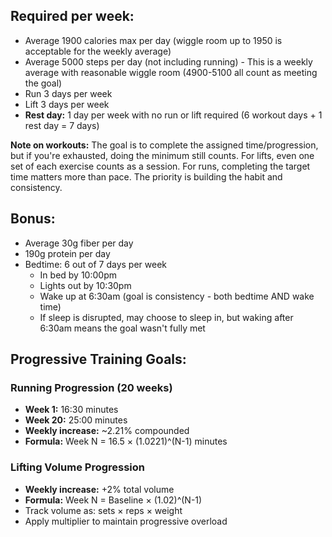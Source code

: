 ## Required per week:

- Average 1900 calories max per day (wiggle room up to 1950 is acceptable for the weekly average)
- Average 5000 steps per day (not including running) - This is a weekly average with reasonable wiggle room (4900-5100 all count as meeting the goal)
- Run 3 days per week
- Lift 3 days per week
- **Rest day:** 1 day per week with no run or lift required (6 workout days + 1 rest day = 7 days)

**Note on workouts:** The goal is to complete the assigned time/progression, but if you're exhausted, doing the minimum still counts. For lifts, even one set of each exercise counts as a session. For runs, completing the target time matters more than pace. The priority is building the habit and consistency.

## Bonus:

- Average 30g fiber per day
- 190g protein per day
- Bedtime: 6 out of 7 days per week
  - In bed by 10:00pm
  - Lights out by 10:30pm
  - Wake up at 6:30am (goal is consistency - both bedtime AND wake time)
  - If sleep is disrupted, may choose to sleep in, but waking after 6:30am means the goal wasn't fully met

## Progressive Training Goals:

### Running Progression (20 weeks)

- **Week 1:** 16:30 minutes
- **Week 20:** 25:00 minutes
- **Weekly increase:** ~2.21% compounded
- **Formula:** Week N = 16.5 × (1.0221)^(N-1) minutes

### Lifting Volume Progression

- **Weekly increase:** +2% total volume
- **Formula:** Week N = Baseline × (1.02)^(N-1)
- Track volume as: sets × reps × weight
- Apply multiplier to maintain progressive overload
